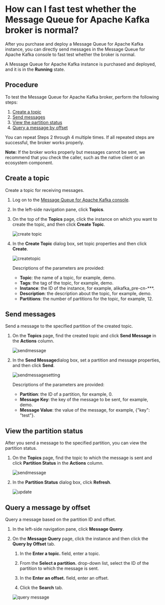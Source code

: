 # How can I fast test whether the Message Queue for Apache Kafka broker is normal?

After you purchase and deploy a Message Queue for Apache Kafka instance, you can directly send messages in the Message Queue for Apache Kafka console to fast test whether the broker is normal.

A Message Queue for Apache Kafka instance is purchased and deployed, and it is in the **Running** state.

## Procedure

To test the Message Queue for Apache Kafka broker, perform the following steps:

1.  [Create a topic](#section_jax_bs9_o5x)
2.  [Send messages](#section_ldk_ge6_y1v)
3.  [View the partition status](#section_cyx_ddi_5vi)
4.  [Query a message by offset](#section_tar_w7j_afd)

You can repeat Steps 2 through 4 multiple times. If all repeated steps are successful, the broker works properly.

**Note:** If the broker works properly but messages cannot be sent, we recommend that you check the caller, such as the native client or an ecosystem component.

## Create a topic

Create a topic for receiving messages.

1.  Log on to the [Message Queue for Apache Kafka console](https://kafka.console.aliyun.com/).

2.  In the left-side navigation pane, click **Topics**.

3.  On the top of the **Topics** page, click the instance on which you want to create the topic, and then click **Create Topic**.

    ![create topic](../images/p87665.png)

4.  In the **Create Topic** dialog box, set topic properties and then click **Create**.

    ![createtopic](../images/p87632.png)

    Descriptions of the parameters are provided:

    -   **Topic**: the name of a topic, for example, demo.
    -   **Tags**: the tag of the topic, for example, demo.
    -   **Instance**: the ID of the instance, for example, alikafka\_pre-cn-\*\*\*.
    -   **Description**: the description about the topic, for example, demo.
    -   **Partitions**: the number of partitions for the topic, for example, 12.

## Send messages

Send a message to the specified partition of the created topic.

1.  On the **Topics** page, find the created topic and click **Send Message** in the **Actions** column.

    ![sendmessage](../images/p87667.png)

2.  In the **Send Message**dialog box, set a partition and message properties, and then click **Send**.

    ![sendmessagesetting](../images/p87671.png)

    Descriptions of the parameters are provided:

    -   **Partition**: the ID of a partition, for example, 0.
    -   **Message Key**: the key of the message to be sent, for example, demo.
    -   **Message Value**: the value of the message, for example, \{"key": "test"\}.

## View the partition status

After you send a message to the specified partition, you can view the partition status.

1.  On the **Topics** page, find the topic to which the message is sent and click **Partition Status** in the **Actions** column.

    ![sendmessage](../images/p87667.png)

2.  In the **Partition Status** dialog box, click **Refresh**.

    ![update](../images/p87686.png)


## Query a message by offset

Query a message based on the partition ID and offset.

1.  In the left-side navigation pane, click **Message Query**.

2.  On the **Message Query** page, click the instance and then click the **Query by Offset** tab.

    1.  In the **Enter a topic.** field, enter a topic.

    2.  From the **Select a partition.** drop-down list, select the ID of the partition to which the message is sent.

    3.  In the **Enter an offset.** field, enter an offset.

    4.  Click the **Search** tab.

    ![query message](../images/p87737.png)


